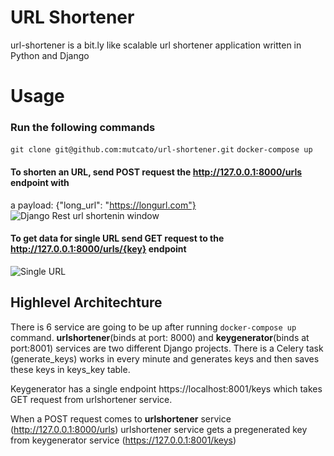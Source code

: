 # URL Shortener

url-shortener is a bit.ly like scalable url shortener application written in Python and Django

# Usage
### Run the following commands
 `git clone git@github.com:mutcato/url-shortener.git`
`docker-compose up`

#### To shorten an URL, send POST request the http://127.0.0.1:8000/urls endpoint with
a payload: {"long_url": "https://longurl.com"} 
![Django Rest url shortenin window](https://i.imgur.com/eD2XaQi.png)

#### To get data for single URL send GET request to the http://127.0.0.1:8000/urls/{key} endpoint
![Single URL](https://i.imgur.com/FTTlqQ4.png)

## Highlevel Architechture

There is 6 service are going to be up after running `docker-compose up` command.
**urlshortener**(binds at port: 8000) and **keygenerator**(binds at port:8001) services are two different Django projects. There is a Celery task (generate_keys) works in every minute and generates keys and then saves these keys in keys_key table. 

Keygenerator has a single endpoint https://localhost:8001/keys which takes GET request from urlshortener service. 

When a POST request comes to **urlshortener** service (http://127.0.0.1:8000/urls) urlshortener service gets a pregenerated key from keygenerator service (https://127.0.0.1:8001/keys)


